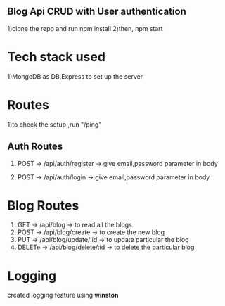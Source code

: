 ## Blog Api CRUD with User authentication 

1)clone the repo and run npm install
2)then, npm start

# Tech stack used

1)MongoDB as DB,Express to set up the server

# Routes

1)to check the setup ,run "/ping"

## Auth Routes

1) POST -> /api/auth/register -> give email,password parameter in body

2) POST -> /api/auth/login -> give email,password parameter in body 

# Blog Routes

1) GET -> /api/blog -> to read all the blogs
2) POST -> /api/blog/create -> to create the new blog 
3) PUT -> /api/blog/update/:id -> to update particular the blog
4) DELETe -> /api/blog/delete/:id -> to delete the particular blog

# Logging

created logging feature using **winston** 
